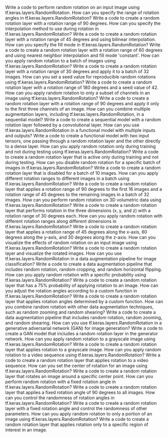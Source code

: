 Write a code to perform random rotation on an input image using tf.keras.layers.RandomRotation.
How can you specify the range of rotation angles in tf.keras.layers.RandomRotation?
Write a code to create a random rotation layer with a rotation range of 90 degrees.
How can you specify the interpolation method to use during rotation in tf.keras.layers.RandomRotation?
Write a code to create a random rotation layer with a rotation range of 45 degrees and using bilinear interpolation.
How can you specify the fill mode in tf.keras.layers.RandomRotation?
Write a code to create a random rotation layer with a rotation range of 60 degrees and using nearest neighbor interpolation and fill mode 'constant'.
How can you apply random rotation to a batch of images using tf.keras.layers.RandomRotation?
Write a code to create a random rotation layer with a rotation range of 30 degrees and apply it to a batch of 32 images.
How can you set a seed value for reproducible random rotations using tf.keras.layers.RandomRotation?
Write a code to create a random rotation layer with a rotation range of 180 degrees and a seed value of 42.
How can you apply random rotation to only a subset of channels in an image using tf.keras.layers.RandomRotation?
Write a code to create a random rotation layer with a rotation range of 90 degrees and apply it only to the first three channels of an image.
How can you combine multiple augmentation layers, including tf.keras.layers.RandomRotation, in a sequential model?
Write a code to create a sequential model with a random rotation layer followed by a convolutional layer.
How can you use tf.keras.layers.RandomRotation in a functional model with multiple inputs and outputs?
Write a code to create a functional model with two input tensors, one passing through a random rotation layer and the other directly to a dense layer.
How can you apply random rotation only during training and not during testing using tf.keras.layers.RandomRotation?
Write a code to create a random rotation layer that is active only during training and not during testing.
How can you disable random rotation for a specific batch of images in tf.keras.layers.RandomRotation?
Write a code to create a random rotation layer that is disabled for a batch of 10 images.
How can you apply different rotation ranges to different images in a batch using tf.keras.layers.RandomRotation?
Write a code to create a random rotation layer that applies a rotation range of 90 degrees to the first 16 images and a rotation range of 45 degrees to the remaining images in a batch of 32 images.
How can you perform random rotation on 3D volumetric data using tf.keras.layers.RandomRotation?
Write a code to create a random rotation layer that performs rotation in the three dimensions (x, y, and z) with a rotation range of 30 degrees each.
How can you apply random rotation with different rotation ranges along different dimensions in tf.keras.layers.RandomRotation?
Write a code to create a random rotation layer that applies a rotation range of 45 degrees along the x-axis, 60 degrees along the y-axis, and 30 degrees along the z-axis.
How can you visualize the effects of random rotation on an input image using tf.keras.layers.RandomRotation?
Write a code to create a random rotation layer and visualize the rotated images.
How can you use tf.keras.layers.RandomRotation in a data augmentation pipeline for image classification?
Write a code to create a data augmentation pipeline that includes random rotation, random cropping, and random horizontal flipping.
How can you apply random rotation with a specific probability using tf.keras.layers.RandomRotation?
Write a code to create a random rotation layer that has a 75% probability of applying rotation to an image.
How can you adjust the rotation angles according to a custom function in tf.keras.layers.RandomRotation?
Write a code to create a random rotation layer that applies rotation angles determined by a custom function.
How can you combine random rotation with other data augmentation techniques, such as random zooming and random shearing?
Write a code to create a data augmentation pipeline that includes random rotation, random zooming, and random shearing.
How can you use tf.keras.layers.RandomRotation in a generative adversarial network (GAN) for image generation?
Write a code to create a GAN model that includes a random rotation layer in the generator network.
How can you apply random rotation to a grayscale image using tf.keras.layers.RandomRotation?
Write a code to create a random rotation layer that applies rotation to a grayscale image.
How can you apply random rotation to a video sequence using tf.keras.layers.RandomRotation?
Write a code to create a random rotation layer that applies rotation to a video sequence.
How can you set the center of rotation for an image using tf.keras.layers.RandomRotation?
Write a code to create a random rotation layer that rotates an image around a specific center point.
How can you perform random rotation with a fixed rotation angle in tf.keras.layers.RandomRotation?
Write a code to create a random rotation layer that applies a fixed rotation angle of 90 degrees to all images.
How can you control the randomness of rotation angles in tf.keras.layers.RandomRotation?
Write a code to create a random rotation layer with a fixed rotation angle and control the randomness of other parameters.
How can you apply random rotation to only a portion of an image using tf.keras.layers.RandomRotation?
Write a code to create a random rotation layer that applies rotation only to a specific region of interest in an image.
